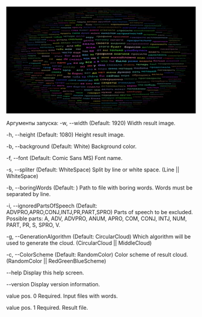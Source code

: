 ![Example](https://github.com/TAHK518/di/blob/master/TagsCloud/TagsCloudConsoleClient/result.png)

Аргументы запуска: 
  -w, --width                   (Default: 1920) Width result image.

  -h, --height                  (Default: 1080) Height result image.

  -b, --background              (Default: White) Background color.

  -f, --font                    (Default: Comic Sans MS) Font name.

  -s, --spliter                 (Default: WhiteSpace) Split by line or white space. (Line || WhiteSpace)

  -b, --boringWords             (Default: ) Path to file with boring words. Words must be separated by line.

  -i, --ignoredPartsOfSpeech    (Default: ADVPRO,APRO,CONJ,INTJ,PR,PART,SPRO) Parts of speech to be excluded. Possible
                                parts: A, ADV, ADVPRO, ANUM, APRO, COM, CONJ, INTJ, NUM, PART, PR, S, SPRO, V.

  -g, --GenerationAlgorithm     (Default: CircularCloud) Which algorithm will be used to generate the cloud.
                                (CircularCloud || MiddleCloud)

  -c, --ColorScheme             (Default: RandomColor) Color scheme of result cloud.(RandomColor || RedGreenBlueScheme)

  --help                        Display this help screen.

  --version                     Display version information.

  value pos. 0                  Required. Input files with words.

  value pos. 1                  Required. Result file.
